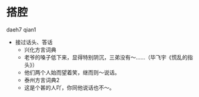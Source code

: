 # 搭腔
daeh7 qian1
+ 接过话头、答话
  * 兴化方言词典
  - 老爷的嗓子低下来，显得特别阴沉，三弟没有～……（毕飞宇《慌乱的指头》）
  - 他们两个人始而望着笑，继而则～说话。
  * 泰州方言词典2
  - 这是个甚的人吖，你同他说话也不～。
